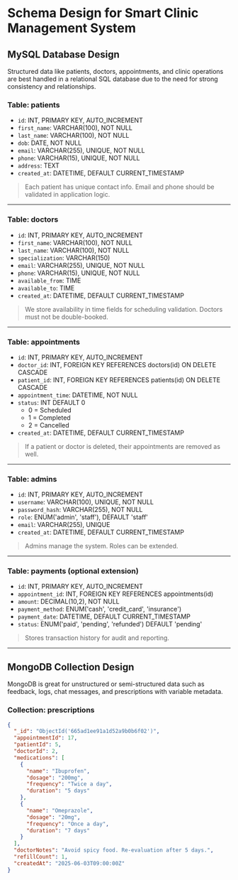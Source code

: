 # Schema Design for Smart Clinic Management System

## MySQL Database Design

Structured data like patients, doctors, appointments, and clinic operations are best handled in a relational SQL database due to the need for strong consistency and relationships.

### Table: patients
- `id`: INT, PRIMARY KEY, AUTO_INCREMENT
- `first_name`: VARCHAR(100), NOT NULL
- `last_name`: VARCHAR(100), NOT NULL
- `dob`: DATE, NOT NULL
- `email`: VARCHAR(255), UNIQUE, NOT NULL
- `phone`: VARCHAR(15), UNIQUE, NOT NULL
- `address`: TEXT
- `created_at`: DATETIME, DEFAULT CURRENT_TIMESTAMP

> Each patient has unique contact info. Email and phone should be validated in application logic.

---

### Table: doctors
- `id`: INT, PRIMARY KEY, AUTO_INCREMENT
- `first_name`: VARCHAR(100), NOT NULL
- `last_name`: VARCHAR(100), NOT NULL
- `specialization`: VARCHAR(150)
- `email`: VARCHAR(255), UNIQUE, NOT NULL
- `phone`: VARCHAR(15), UNIQUE, NOT NULL
- `available_from`: TIME
- `available_to`: TIME
- `created_at`: DATETIME, DEFAULT CURRENT_TIMESTAMP

> We store availability in time fields for scheduling validation. Doctors must not be double-booked.

---

### Table: appointments
- `id`: INT, PRIMARY KEY, AUTO_INCREMENT
- `doctor_id`: INT, FOREIGN KEY REFERENCES doctors(id) ON DELETE CASCADE
- `patient_id`: INT, FOREIGN KEY REFERENCES patients(id) ON DELETE CASCADE
- `appointment_time`: DATETIME, NOT NULL
- `status`: INT DEFAULT 0
  - 0 = Scheduled
  - 1 = Completed
  - 2 = Cancelled
- `created_at`: DATETIME, DEFAULT CURRENT_TIMESTAMP

> If a patient or doctor is deleted, their appointments are removed as well.

---

### Table: admins
- `id`: INT, PRIMARY KEY, AUTO_INCREMENT
- `username`: VARCHAR(100), UNIQUE, NOT NULL
- `password_hash`: VARCHAR(255), NOT NULL
- `role`: ENUM('admin', 'staff'), DEFAULT 'staff'
- `email`: VARCHAR(255), UNIQUE
- `created_at`: DATETIME, DEFAULT CURRENT_TIMESTAMP

> Admins manage the system. Roles can be extended.

---

### Table: payments (optional extension)
- `id`: INT, PRIMARY KEY, AUTO_INCREMENT
- `appointment_id`: INT, FOREIGN KEY REFERENCES appointments(id)
- `amount`: DECIMAL(10,2), NOT NULL
- `payment_method`: ENUM('cash', 'credit_card', 'insurance')
- `payment_date`: DATETIME, DEFAULT CURRENT_TIMESTAMP
- `status`: ENUM('paid', 'pending', 'refunded') DEFAULT 'pending'

> Stores transaction history for audit and reporting.

---

## MongoDB Collection Design

MongoDB is great for unstructured or semi-structured data such as feedback, logs, chat messages, and prescriptions with variable metadata.

### Collection: prescriptions
```json
{
  "_id": "ObjectId('665ad1ee91a1d52a9b0b6f02')",
  "appointmentId": 17,
  "patientId": 5,
  "doctorId": 2,
  "medications": [
    {
      "name": "Ibuprofen",
      "dosage": "200mg",
      "frequency": "Twice a day",
      "duration": "5 days"
    },
    {
      "name": "Omeprazole",
      "dosage": "20mg",
      "frequency": "Once a day",
      "duration": "7 days"
    }
  ],
  "doctorNotes": "Avoid spicy food. Re-evaluation after 5 days.",
  "refillCount": 1,
  "createdAt": "2025-06-03T09:00:00Z"
}
